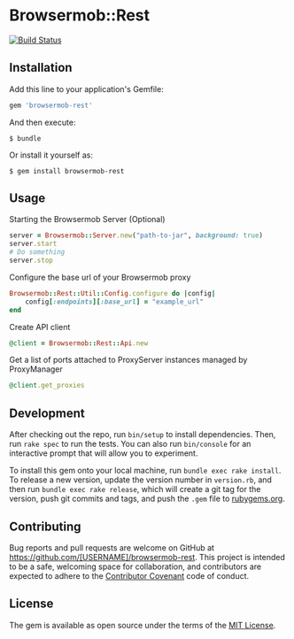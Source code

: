 # Browsermob::Rest

[![Build Status](https://travis-ci.org/thamilton2014/browsermob-rest.svg?branch=master)](https://travis-ci.org/thamilton2014/browsermob-rest)

## Installation

Add this line to your application's Gemfile:

```ruby
gem 'browsermob-rest'
```

And then execute:

    $ bundle

Or install it yourself as:

    $ gem install browsermob-rest

## Usage

Starting the Browsermob Server (Optional)

```ruby
server = Browsermob::Server.new("path-to-jar", background: true)
server.start
# Do something 
server.stop
```

Configure the base url of your Browsermob proxy

```ruby
Browsermob::Rest::Util::Config.configure do |config|
    config[:endpoints][:base_url] = "example_url"
end
```

Create API client

```ruby
@client = Browsermob::Rest::Api.new
```

Get a list of ports attached to ProxyServer instances managed by ProxyManager

```ruby
@client.get_proxies
```

## Development

After checking out the repo, run `bin/setup` to install dependencies. Then, run `rake spec` to run the tests. You can also run `bin/console` for an interactive prompt that will allow you to experiment.

To install this gem onto your local machine, run `bundle exec rake install`. To release a new version, update the version number in `version.rb`, and then run `bundle exec rake release`, which will create a git tag for the version, push git commits and tags, and push the `.gem` file to [rubygems.org](https://rubygems.org).

## Contributing

Bug reports and pull requests are welcome on GitHub at https://github.com/[USERNAME]/browsermob-rest. This project is intended to be a safe, welcoming space for collaboration, and contributors are expected to adhere to the [Contributor Covenant](http://contributor-covenant.org) code of conduct.


## License

The gem is available as open source under the terms of the [MIT License](http://opensource.org/licenses/MIT).

